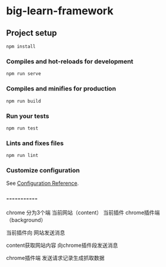 # big-learn-framework

## Project setup
```
npm install
```

### Compiles and hot-reloads for development
```
npm run serve
```

### Compiles and minifies for production
```
npm run build
```

### Run your tests
```
npm run test
```

### Lints and fixes files
```
npm run lint
```

### Customize configuration
See [Configuration Reference](https://cli.vuejs.org/config/).



###  -----------

chrome 分为3个端 
当前网站（content）   当前插件   chrome插件端（background）   

当前插件向 网站发送消息

content获取网站内容 向chrome插件段发送消息

chrome插件端 发送请求记录生成抓取数据
